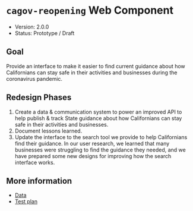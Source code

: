 # `cagov-reopening` Web Component

* Version: 2.0.0
* Status: Prototype / Draft

## Goal

Provide an interface to make it easier to find current guidance about how Californians can stay safe in their activities and businesses during the coronavirus pandemic.

## Redesign Phases

1. Create a data & communication system to power an improved API to help publish & track State guidance about how Californians can stay safe in their activities and businesses.
2. Document lessons learned.
3. Update the interface to the search tool we provide to help Californians find their guidance. In our user research, we learned that many businesses were struggling to find the guidance they needed, and we have prepared some new designs for improving how the search interface works.

## More information
* [Data](DATA.md)
* [Test plan](TESTS.md)
